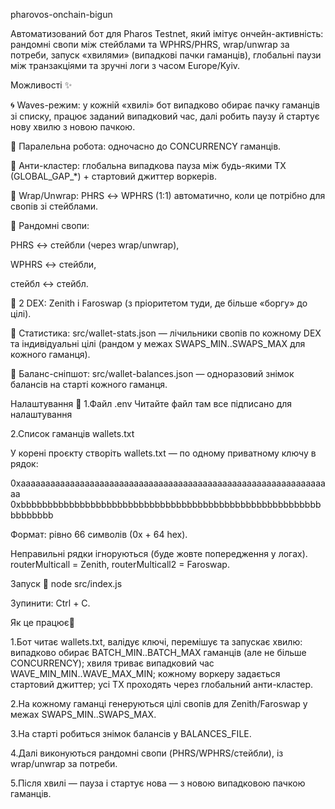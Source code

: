 pharovos-onchain-bigun

Автоматизований бот для Pharos Testnet, який імітує ончейн-активність: рандомні свопи між стейблами та WPHRS/PHRS, wrap/unwrap за потреби, запуск «хвилями» (випадкові пачки гаманців), глобальні паузи між транзакціями та зручні логи з часом Europe/Kyiv.

Можливості ✨

🌀 Waves-режим: у кожній «хвилі» бот випадково обирає пачку гаманців зі списку, працює заданий випадковий час, далі робить паузу й стартує нову хвилю з новою пачкою.

🧵 Паралельна робота: одночасно до CONCURRENCY гаманців.

🧯 Анти-кластер: глобальна випадкова пауза між будь-якими TX (GLOBAL_GAP_*) + стартовий джиттер воркерів.

🔄 Wrap/Unwrap: PHRS ↔ WPHRS (1:1) автоматично, коли це потрібно для свопів зі стейблами.

🔀 Рандомні свопи:

PHRS ↔ стейбли (через wrap/unwrap),

WPHRS ↔ стейбли,

стейбл ↔ стейбл.

🧭 2 DEX: Zenith і Faroswap (з пріоритетом туди, де більше «боргу» до цілі).

🧮 Статистика: src/wallet-stats.json — лічильники свопів по кожному DEX та індивідуальні цілі (рандом у межах SWAPS_MIN..SWAPS_MAX для кожного гаманця).

💾 Баланс-сніпшот: src/wallet-balances.json — одноразовий знімок балансів на старті кожного гаманця.


Налаштування 🧩
1.Файл .env
Читайте файл там все підписано для налаштування

2.Список гаманців wallets.txt

У корені проєкту створіть wallets.txt — по одному приватному ключу в рядок:

0xaaaaaaaaaaaaaaaaaaaaaaaaaaaaaaaaaaaaaaaaaaaaaaaaaaaaaaaaaaaaaaaa
0xbbbbbbbbbbbbbbbbbbbbbbbbbbbbbbbbbbbbbbbbbbbbbbbbbbbbbbbbbbbbbbbb


Формат: рівно 66 символів (0x + 64 hex).

Неправильні рядки ігноруються (буде жовте попередження у логах).
routerMulticall = Zenith, routerMulticall2 = Faroswap.

Запуск 🚀
node src/index.js

Зупинити: Ctrl + C.



Як це працює🧠

1.Бот читає wallets.txt, валідує ключі, перемішує та запускає хвилю:
випадково обирає BATCH_MIN..BATCH_MAX гаманців (але не більше CONCURRENCY);
хвиля триває випадковий час WAVE_MIN_MIN..WAVE_MAX_MIN;
кожному воркеру задається стартовий джиттер;
усі TX проходять через глобальний анти-кластер.

2.На кожному гаманці генеруються цілі свопів для Zenith/Faroswap у межах SWAPS_MIN..SWAPS_MAX.

3.На старті робиться знімок балансів у BALANCES_FILE.

4.Далі виконуються рандомні свопи (PHRS/WPHRS/стейбли), із wrap/unwrap за потреби.

5.Після хвилі — пауза і стартує нова — з новою випадковою пачкою гаманців.